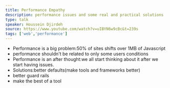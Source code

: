 ```yaml
---
title: Performance Empathy
description: performance issues and some real and practical solutions
type: talk
speaker: Houssein Djirdeh 
source: https://www.youtube.com/watch?v=uIBYN6w9cBc&t=239s
tags: ['web','performance']
---
```

- Performance is a big problem:50% of sites shifts over 1MB of Javascript
- performance shouldn't be related to only some users conditions
- Performance is an after thought:we all start thinking about it after we start having issues.
- Solutions:better defaults(make tools and frameworks better)
- better guard rails 
- make the best of a tool 
